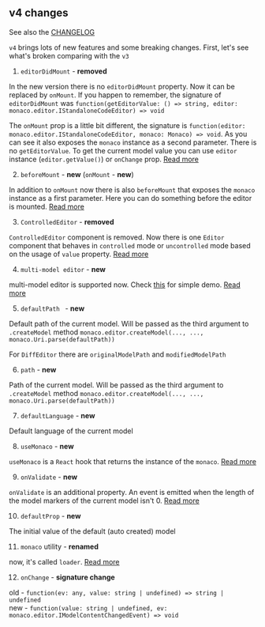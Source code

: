 ## v4 changes

See also the [CHANGELOG](https://github.com/suren-atoyan/monaco-react/blob/master/CHANGELOG.md)

`v4` brings lots of new features and some breaking changes. First, let's see what's broken comparing with the `v3`

1) `editorDidMount` - **removed**

In the new version there is no `editorDidMount` property. Now it can be replaced by `onMount`. If you happen to remember, the signature of `editorDidMount` was `function(getEditorValue: () => string, editor: monaco.editor.IStandaloneCodeEditor) => void`

The `onMount` prop is a little bit different, the signature is `function(editor: monaco.editor.IStandaloneCodeEditor, monaco: Monaco) => void`. As you can see it also exposes the `monaco` instance as a second parameter. There is no `getEditorValue`. To get the current model value you can use `editor` instance (`editor.getValue()`) or `onChange` prop. [Read more](https://github.com/suren-atoyan/monaco-react#get-value)

2) `beforeMount` - **new** (`onMount` - **new**)

In addition to `onMount` now there is also `beforeMount` that exposes the `monaco` instance as a first parameter. Here you can do something before the editor is mounted. [Read more](https://github.com/suren-atoyan/monaco-react#monaco-instance)

3) `ControlledEditor` - **removed**

`ControlledEditor` component is removed. Now there is one `Editor` component that behaves in `controlled` mode or `uncontrolled` mode based on the usage of `value` property. [Read more](https://github.com/suren-atoyan/monaco-react#uncontrolled-controlled-modes)

4) `multi-model editor` - **new**

multi-model editor is supported now. Check [this](https://codesandbox.io/s/multi-model-editor-kugi6?file=/src/App.js) for simple demo. [Read more](https://github.com/suren-atoyan/monaco-react#multi-model-editor)

5) `defaultPath ` - **new**

Default path of the current model. Will be passed as the third argument to `.createModel` method `monaco.editor.createModel(..., ..., monaco.Uri.parse(defaultPath))`

For `DiffEditor` there are `originalModelPath` and `modifiedModelPath`

6) `path` - **new**

Path of the current model. Will be passed as the third argument to `.createModel` method `monaco.editor.createModel(..., ..., monaco.Uri.parse(defaultPath))`

7) `defaultLanguage` - **new**

Default language of the current model

8) `useMonaco` - **new**

`useMonaco` is a `React` hook that returns the instance of the `monaco`. [Read more](https://github.com/suren-atoyan/monaco-react#usemonaco)

9) `onValidate` - **new**

`onValidate` is an additional property. An event is emitted when the length of the model markers of the current model isn't 0. [Read more](https://github.com/suren-atoyan/monaco-react#onvalidate)

10) `defaultProp` - **new**

The initial value of the default (auto created) model

11) `monaco` utility - **renamed**

now, it's called `loader`. [Read more](https://github.com/suren-atoyan/monaco-react#loader-config)

12) `onChange` - **signature change**

old - `function(ev: any, value: string | undefined) => string | undefined`
<br />
new - `function(value: string | undefined, ev: monaco.editor.IModelContentChangedEvent) => void`
